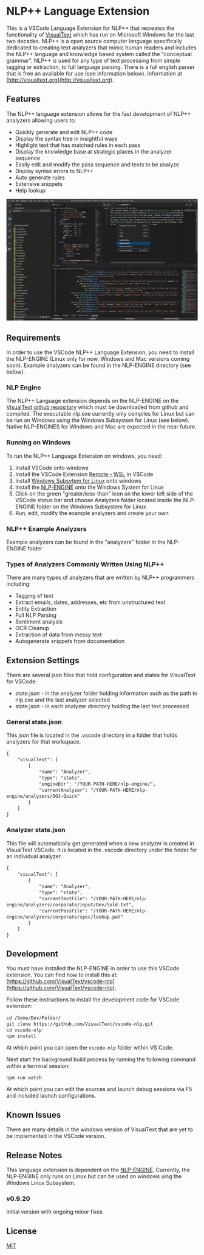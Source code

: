 # NLP++ Language Extension

This is a VSCode Language Extension for NLP++ that recreates the functionality of [VisualText](http://visualtext.org) which has run on Microsoft Windows for the last two decades. NLP++ is a open source computer language specifically dedicated to creating text analyzers that mimic human readers and includes the NLP++ language and knowledge based system called the "conceptual grammar". NLP++ is used for any type of text processing from simple tagging or extraction, to full language parsing. There is a full english parser that is free an available for use (see information below). Information at [http://visualtext.org](http://visualtext.org).

## Features

The NLP++ language extension allows for the fast development of NLP++ analyzers allowing users to:

* Quickly generate and edit NLP++ code
* Display the syntax tree in insightful ways
* Highlight text that has matched rules in each pass
* Display the knowledge base at strategic places in the analyzer sequence
* Easily edit and modify the pass sequence and texts to be analyze
* Display syntax errors to NLP++
* Auto generate rules
* Extensive snippets
* Help lookup

![NLP++ Language Extension Screenshot](resources/VSCodeNLP.png)

## Requirements

In order to use the VSCode NLP++ Language Extension, you need to install the NLP-ENGINE (Linux only for now, Windows and Mac versions coming soon). Example analyzers can be found in the NLP-ENGINE directory (see below).

### NLP Engine

The NLP++ Language extension depends on the NLP-ENGINE on the [VisualText github repository](https://gihub.com/VisualText/nlp-engine) which must be downloaded from github and compiled. The executable nlp.exe currently only compiles for Linux but can be run on Windows using the Windows Subsystem for Linux (see below). Native NLP-ENGINES for Windows and Mac are expected in the near future.

### Running on Windows

To run the NLP++ Language Extension on windows, you need:

1. Install VSCode onto windows
1. Install the VSCode Extension [Remote - WSL](https://marketplace.visualstudio.com/items?itemName=ms-vscode-remote.remote-wsl) in VSCode
1. Install [Windows Subsytem for Linux](https://docs.microsoft.com/en-us/windows/wsl/install-win10) onto windows
1. Install the [NLP-ENGINE](https://gihub.com/VisualText/nlp-engine) onto the Windows System for Linux
1. Click on the green "greater/less-than" icon on the lower left side of the VSCode status bar and choose Analyzers folder located inside the NLP-ENGINE folder on the Windows Subsystem for Linux
1. Run, edit, modify the example analyzers and create your own

### NLP++ Example Analyzers

Example analyzers can be found in the "analyzers" folder in the NLP-ENGINE folder

### Types of Analyzers Commonly Written Using NLP++

There are many types of analyzers that are written by NLP++ programmers including:

* Tagging of text
* Extract emails, dates, addresses, etc from unstructured text
* Entity Extraction
* Full NLP Parsing
* Sentiment analysis
* OCR Cleanup
* Extraction of data from messy text
* Autogenerate snippets from documentation

## Extension Settings

There are several json files that hold configuration and states for VisualText for VSCode:

* state.json - in the analyzer folder holding information such as the path to nlp.exe and the last analyzer selected
* state.json - in each analyzer directory holding the last text processed

### General state.json

This json file is located in the .vscode directory in a folder that holds analyzers for that workspace.

    {
        "visualText": [
            {
                "name": "Analyzer",
                "type": "state",
                "engineDir": "/YOUR-PATH-HERE/nlp-engine/",
                "currentAnalyzer": "/YOUR-PATH-HERE/nlp-engine/analyzers/DOJ-Quick"
            }
        ]
    }

### Analyzer state.json

This file will automatically get generated when a new analyzer is created in VisualText VSCode. It is located in the .vscode directory under the folder for an individual analyzer.

    {
        "visualText": [
            {
                "name": "Analyzer",
                "type": "state",
                "currentTextFile": "/YOUR-PATH-HERE/nlp-engine/analyzers/corporate/input/Dev/Sold.txt",
                "currentPassFile": "/YOUR-PATH-HERE/nlp-engine/analyzers/corporate/spec/lookup.pat"
            }
        ]
    }
    
## Development

You must have installed the NLP-ENGINE in order to use this VSCode extension. You can find how to install this at: [https://github.com/VisualText/vscode-nlp](https://github.com/VisualText/vscode-nlp).

Follow these instructions to install the development code for VSCode extension:

    cd /Some/Dev/Folder/
    git clone https://github.com/VisualText/vscode-nlp.git
    cd vscode-nlp
    npm install

At which point you can open the `vscode-nlp` folder within VS Code.

Next start the background build process by running the following command within a terminal session:

    npm run watch
    
At which point you can edit the sources and launch debug sessions via F5 and included launch configurations.

## Known Issues

There are many details in the windows version of VisualText that are yet to be implemented in the VSCode version.

## Release Notes

This language extension is dependent on the [NLP-ENGINE](https://github.com/VisualText/nlp-engine). Currently, the NLP-ENGINE only runs on Linux but can be used on windows uing the Windows Linux Subsystem.

### v0.9.20

Initial version with ongoing minor fixes

## License

[MIT](https://github.com/VisualText/vscode-nlp/blob/master/LICENSE)

